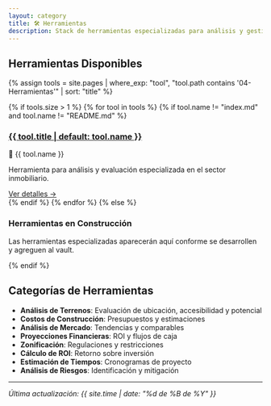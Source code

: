 ```yaml
---
layout: category
title: 🛠️ Herramientas
description: Stack de herramientas especializadas para análisis y gestión
---
```


## Herramientas Disponibles

{% assign tools = site.pages | where_exp: "tool", "tool.path contains '04-Herramientas'" | sort: "title" %}

<div class="posts-list">

{% if tools.size > 1 %}
  {% for tool in tools %}
    {% if tool.name != "index.md" and tool.name != "README.md" %}
    <div class="post-card">
      <h3><a href="{{ tool.url | relative_url }}">{{ tool.title | default: tool.name }}</a></h3>
      <div class="post-meta">
        <span>🔧 {{ tool.name }}</span>
      </div>
      <div class="post-excerpt">
        <p>Herramienta para análisis y evaluación especializada en el sector inmobiliario.</p>
      </div>
      <a href="{{ tool.url | relative_url }}" class="read-more">Ver detalles →</a>
    </div>
    {% endif %}
  {% endfor %}
{% else %}
  <div class="post-card">
    <h3>Herramientas en Construcción</h3>
    <div class="post-excerpt">
      <p>Las herramientas especializadas aparecerán aquí conforme se desarrollen y agreguen al vault.</p>
    </div>
  </div>
{% endif %}

</div>

## Categorías de Herramientas

- **Análisis de Terrenos**: Evaluación de ubicación, accesibilidad y potencial
- **Costos de Construcción**: Presupuestos y estimaciones
- **Análisis de Mercado**: Tendencias y comparables
- **Proyecciones Financieras**: ROI y flujos de caja
- **Zonificación**: Regulaciones y restricciones
- **Cálculo de ROI**: Retorno sobre inversión
- **Estimación de Tiempos**: Cronogramas de proyecto
- **Análisis de Riesgos**: Identificación y mitigación

---

*Última actualización: {{ site.time | date: "%d de %B de %Y" }}*
